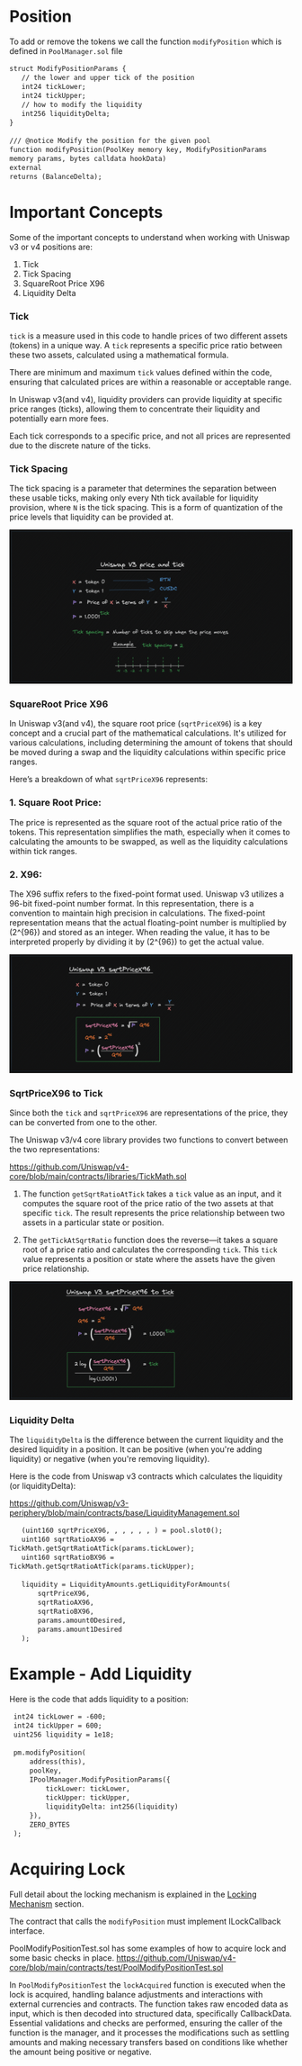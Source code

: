 

# Position
To add or remove the tokens we call the function `modifyPosition` which is defined in `PoolManager.sol` file

```solidity
struct ModifyPositionParams {
   // the lower and upper tick of the position
   int24 tickLower;
   int24 tickUpper;
   // how to modify the liquidity
   int256 liquidityDelta;
}

/// @notice Modify the position for the given pool
function modifyPosition(PoolKey memory key, ModifyPositionParams memory params, bytes calldata hookData)
external
returns (BalanceDelta);
```

# Important Concepts
Some of the important concepts to understand when working with Uniswap v3 or v4 positions are:

1) Tick
2) Tick Spacing
4) SquareRoot Price X96
5) Liquidity Delta

### Tick
`tick` is a measure used in this code to handle prices of two different assets (tokens) in a unique way. A `tick` 
represents a specific price ratio between these two assets, calculated using a mathematical formula.

There are minimum and maximum `tick` values defined within the code, ensuring that calculated prices are within a 
reasonable or acceptable range.

In Uniswap v3(and v4), liquidity providers can provide liquidity at specific price ranges (ticks), allowing them to 
concentrate their liquidity and potentially earn more fees.

Each tick corresponds to a specific price, and not all prices are represented due to the discrete nature of the ticks.

### Tick Spacing
The tick spacing is a parameter that determines the separation between these usable ticks, making only every 
Nth tick available for liquidity provision, where `N` is the tick spacing. This is a form of quantization of 
the price levels that liquidity can be provided at.

![Price And Ticks](/images/02_Managing_Position/PriceAndTicks.png)

### SquareRoot Price X96
In Uniswap v3(and v4), the square root price (`sqrtPriceX96`) is a key concept and a crucial part of the mathematical 
calculations. It's utilized for various calculations, including determining the amount of tokens that should be moved 
during a swap and the liquidity calculations within specific price ranges.

Here’s a breakdown of what `sqrtPriceX96` represents:

### 1. **Square Root Price:**
The price is represented as the square root of the actual price ratio of the tokens. This representation 
simplifies the math, especially when it comes to calculating the amounts to be swapped, as well as the 
liquidity calculations within tick ranges.

### 2. **X96:**
The X96 suffix refers to the fixed-point format used. Uniswap v3 utilizes a 96-bit fixed-point number format. 
In this representation, there is a convention to maintain high precision in calculations. The fixed-point 
representation means that the actual floating-point number is multiplied by \(2^{96}\) and stored as an 
integer. When reading the value, it has to be interpreted properly by dividing it by \(2^{96}\) to get the 
actual value.


![SqrtPriceX96](/images/02_Managing_Position/SqrtPriceX96.png)

### SqrtPriceX96 to Tick
Since both the `tick` and `sqrtPriceX96` are representations of the price, they can be converted from one to the other.

The Uniswap v3/v4 core library provides two functions to convert between the two representations:

https://github.com/Uniswap/v4-core/blob/main/contracts/libraries/TickMath.sol

1. The function `getSqrtRatioAtTick` takes a `tick` value as an input, and it computes the square root of the price 
ratio of the two assets at that specific `tick`. The result represents the price relationship between two 
assets in a particular state or position.

2. The `getTickAtSqrtRatio` function does the reverse—it takes a square root of a price ratio and calculates 
the corresponding `tick`. This `tick` value represents a position or state where the assets have the given 
price relationship.

![sqrtPriceX96 to Tick](/images/02_Managing_Position/sqrtPriceX96_to_tick.png)

### Liquidity Delta
The `liquidityDelta` is the difference between the current liquidity and the desired liquidity in a position. It can 
be positive (when you're adding liquidity) or negative (when you're removing liquidity).

Here is the code from Uniswap v3 contracts which calculates the liquidity (or liquidityDelta):

https://github.com/Uniswap/v3-periphery/blob/main/contracts/base/LiquidityManagement.sol

```solidity
   (uint160 sqrtPriceX96, , , , , , ) = pool.slot0();
   uint160 sqrtRatioAX96 = TickMath.getSqrtRatioAtTick(params.tickLower);
   uint160 sqrtRatioBX96 = TickMath.getSqrtRatioAtTick(params.tickUpper);

   liquidity = LiquidityAmounts.getLiquidityForAmounts(
       sqrtPriceX96,
       sqrtRatioAX96,
       sqrtRatioBX96,
       params.amount0Desired,
       params.amount1Desired
   );
```

# Example - Add Liquidity
Here is the code that adds liquidity to a position:
```solidity
 int24 tickLower = -600;
 int24 tickUpper = 600;
 uint256 liquidity = 1e18;
 
 pm.modifyPosition(
     address(this),
     poolKey,
     IPoolManager.ModifyPositionParams({
         tickLower: tickLower,
         tickUpper: tickUpper,
         liquidityDelta: int256(liquidity)
     }),
     ZERO_BYTES
 );
```

# Acquiring Lock
Full detail about the locking mechanism is explained in the [Locking Mechanism](/03_Locking_Mechanism/README.md) section.

The contract that calls the `modifyPosition` must implement ILockCallback interface.

PoolModifyPositionTest.sol has some examples of how to acquire lock and some basic checks in place.
https://github.com/Uniswap/v4-core/blob/main/contracts/test/PoolModifyPositionTest.sol 

In `PoolModifyPositionTest` the `lockAcquired` function is executed when the lock is acquired, handling 
balance adjustments and interactions with external currencies and contracts. The function takes raw 
encoded data as input, which is then decoded into structured data, specifically CallbackData. Essential 
validations and checks are performed, ensuring the caller of the function is the manager, and it 
processes the modifications such as settling amounts and making necessary transfers based on 
conditions like whether the amount being positive or negative.
